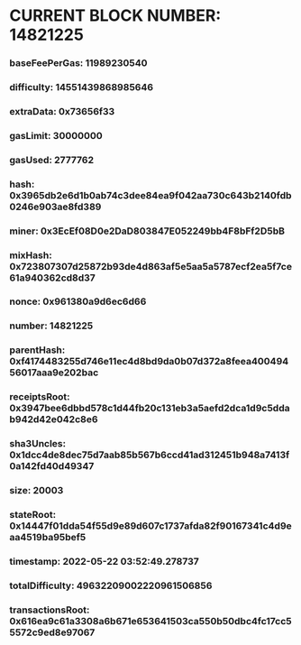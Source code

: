 # CURRENT BLOCK NUMBER: 14821225

### baseFeePerGas: 11989230540
### difficulty: 14551439868985646
### extraData: 0x73656f33
### gasLimit: 30000000
### gasUsed: 2777762
### hash: 0x3965db2e6d1b0ab74c3dee84ea9f042aa730c643b2140fdb0246e903ae8fd389
### miner: 0x3EcEf08D0e2DaD803847E052249bb4F8bFf2D5bB
### mixHash: 0x723807307d25872b93de4d863af5e5aa5a5787ecf2ea5f7ce61a940362cd8d37
### nonce: 0x961380a9d6ec6d66
### number: 14821225
### parentHash: 0xf4174483255d746e11ec4d8bd9da0b07d372a8feea40049456017aaa9e202bac
### receiptsRoot: 0x3947bee6dbbd578c1d44fb20c131eb3a5aefd2dca1d9c5ddab942d42e042c8e6
### sha3Uncles: 0x1dcc4de8dec75d7aab85b567b6ccd41ad312451b948a7413f0a142fd40d49347
### size: 20003
### stateRoot: 0x14447f01dda54f55d9e89d607c1737afda82f90167341c4d9eaa4519ba95bef5
### timestamp: 2022-05-22 03:52:49.278737
### totalDifficulty: 49632209002220961506856
### transactionsRoot: 0x616ea9c61a3308a6b671e653641503ca550b50dbc4fc17cc55572c9ed8e97067
